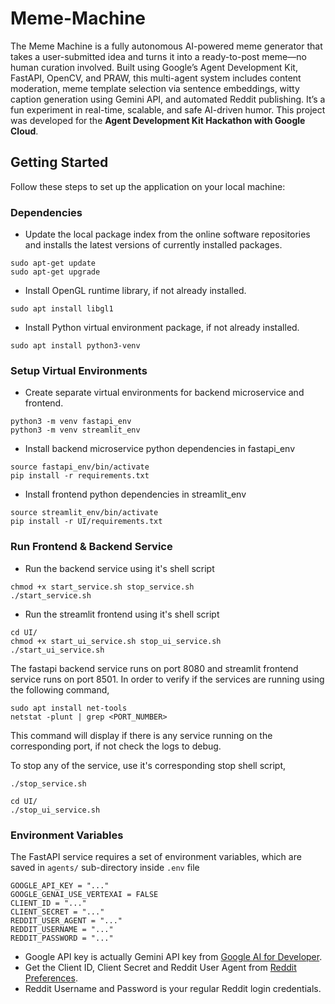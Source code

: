 # Meme-Machine
The Meme Machine is a fully autonomous AI-powered meme generator that takes a user-submitted idea and turns it into a ready-to-post meme—no human curation involved. Built using Google’s Agent Development Kit, FastAPI, OpenCV, and PRAW, this multi-agent system includes content moderation, meme template selection via sentence embeddings, witty caption generation using Gemini API, and automated Reddit publishing. It’s a fun experiment in real-time, scalable, and safe AI-driven humor. This project was developed for the **Agent Development Kit Hackathon with Google Cloud**.

## Getting Started
Follow these steps to set up the application on your local machine:

### Dependencies
- Update the local package index from the online software repositories and installs the latest versions of currently installed packages.
```
sudo apt-get update
sudo apt-get upgrade
```
- Install OpenGL runtime library, if not already installed.
```
sudo apt install libgl1
```
- Install Python virtual environment package, if not already installed.
```
sudo apt install python3-venv
```

### Setup Virtual Environments
- Create separate virtual environments for backend microservice and frontend.
```
python3 -m venv fastapi_env
python3 -m venv streamlit_env
```
- Install backend microservice python dependencies in fastapi_env
```
source fastapi_env/bin/activate
pip install -r requirements.txt
```
- Install frontend python dependencies in streamlit_env
```
source streamlit_env/bin/activate
pip install -r UI/requirements.txt
```

### Run Frontend & Backend Service
- Run the backend service using it's shell script
```
chmod +x start_service.sh stop_service.sh
./start_service.sh
```
- Run the streamlit frontend using it's shell script
```
cd UI/
chmod +x start_ui_service.sh stop_ui_service.sh
./start_ui_service.sh
```

The fastapi backend service runs on port 8080 and streamlit frontend service runs on port 8501. In order to verify if the services are running using the following command,
```
sudo apt install net-tools
netstat -plunt | grep <PORT_NUMBER>
```
This command will display if there is any service running on the corresponding port, if not check the logs to debug.

To stop any of the service, use it's corresponding stop shell script,
```
./stop_service.sh

cd UI/
./stop_ui_service.sh
```

### Environment Variables
The FastAPI service requires a set of environment variables, which are saved in `agents/` sub-directory inside `.env` file

```
GOOGLE_API_KEY = "..."
GOOGLE_GENAI_USE_VERTEXAI = FALSE
CLIENT_ID = "..."
CLIENT_SECRET = "..."
REDDIT_USER_AGENT = "..."
REDDIT_USERNAME = "..."
REDDIT_PASSWORD = "..."
```

- Google API key is actually Gemini API key from [Google AI for Developer](https://ai.google.dev/gemini-api/docs/api-key).
- Get the Client ID, Client Secret and Reddit User Agent from [Reddit Preferences](https://www.reddit.com/prefs/apps).
- Reddit Username and Password is your regular Reddit login credentials.